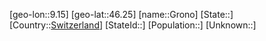 ﻿---
location: [46.25,9.15]
type: City
tags:
- geo/City


SpocWebEntityId: 30592
isDeleted: false
confidential: public

---
[geo-lon::9.15]
[geo-lat::46.25]
[name::Grono]
[State::]
[Country::[Switzerland](geo/Continent/Europe/Switzerland.md)]
[StateId::]
[Population::]
[Unknown::]

